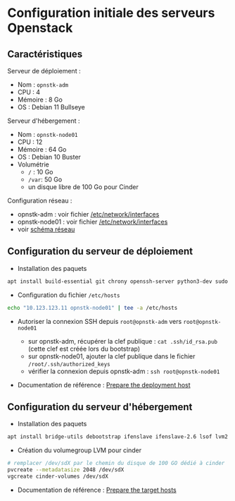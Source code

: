 Configuration initiale des serveurs Openstack
=============================================

## Caractéristiques

Serveur de déploiement :
- Nom : `opnstk-adm`
- CPU : 4
- Mémoire : 8 Go
- OS : Debian 11 Bullseye

Serveur d'hébergement :
- Nom : `opnstk-node01`
- CPU : 12
- Mémoire : 64 Go
- OS : Debian 10 Buster
- Volumétrie
  - `/` : 10 Go
  - `/var`: 50 Go
  - un disque libre de 100 Go pour Cinder

Configuration réseau :
- opnstk-adm : voir fichier [/etc/network/interfaces](./config/opnstk-adm/etc/network/interfaces)
- opnstk-node01 : voir fichier [/etc/network/interfaces](./config/opnstk-node01/etc/network/interfaces)
- voir [schéma réseau](./images/schema-reseau-serveurs.svg)

## Configuration du serveur de déploiement

- Installation des paquets
```bash
apt install build-essential git chrony openssh-server python3-dev sudo python3-openssl python3-cryptography python3-pip
```

- Configuration du fichier `/etc/hosts`
```bash
echo "10.123.123.11 opnstk-node01" | tee -a /etc/hosts
```

- Autoriser la connexion SSH depuis `root@opnstk-adm` vers `root@opnstk-node01`
  - sur opnstk-adm, récupérer la clef publique : `cat .ssh/id_rsa.pub` (cette clef est créée lors du bootstrap)
  - sur opnstk-node01, ajouter la clef publique dans le fichier `/root/.ssh/authorized_keys`
  - vérifier la connexion depuis opnstk-adm : `ssh root@opnstk-node01`

- Documentation de référence : [Prepare the deployment host](https://docs.openstack.org/project-deploy-guide/openstack-ansible/xena/deploymenthost.html)

## Configuration du serveur d'hébergement

- Installation des paquets
```bash
apt install bridge-utils debootstrap ifenslave ifenslave-2.6 lsof lvm2 openssh-server sudo tcpdump vlan python3
```

- Création du volumegroup LVM pour cinder
```bash
# remplacer /dev/sdX par le chemin du disque de 100 GO dédié à cinder
pvcreate --metadatasize 2048 /dev/sdX
vgcreate cinder-volumes /dev/sdX
```

- Documentation de référence : [Prepare the target hosts](https://docs.openstack.org/project-deploy-guide/openstack-ansible/xena/targethosts.html)
